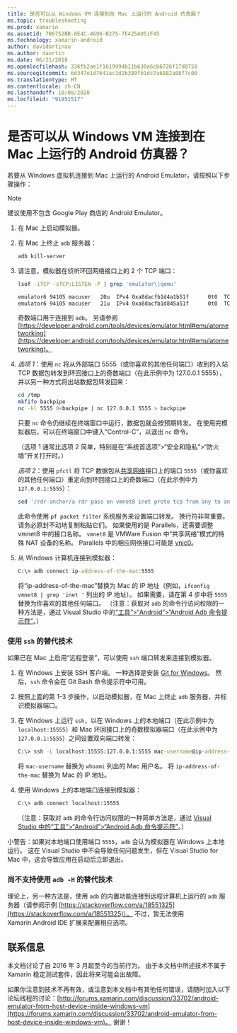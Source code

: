 ```yaml
---
title: 是否可以从 Windows VM 连接到在 Mac 上运行的 Android 仿真器？
ms.topic: troubleshooting
ms.prod: xamarin
ms.assetid: 7B6752BB-8E4C-4690-B275-7E425A051F45
ms.technology: xamarin-android
author: davidortinau
ms.author: daortin
ms.date: 06/21/2018
ms.openlocfilehash: 336fb2ae1f1619994b11b630a6cb6726f17d0758
ms.sourcegitcommit: 6d347e1d7641ac1d2b389fb1dc7a6882a08f7c00
ms.translationtype: HT
ms.contentlocale: zh-CN
ms.lasthandoff: 10/08/2020
ms.locfileid: "91851517"
---
```

# <a name="is-it-possible-to-connect-to-android-emulators-running-on-a-mac-from-a-windows-vm"></a>是否可以从 Windows VM 连接到在 Mac 上运行的 Android 仿真器？

若要从 Windows 虚拟机连接到 Mac 上运行的 Android Emulator，请按照以下步骤操作：

> [!NOTE]
> 建议使用不包含 Google Play 商店的 Android Emulator。

1. 在 Mac 上启动模拟器。

2. 在 Mac 上终止 `adb` 服务器：

    ```bash
    adb kill-server
    ```

3. 请注意，模拟器在侦听环回网络接口上的 2 个 TCP 端口：

    ```bash
    lsof -iTCP -sTCP:LISTEN -P | grep 'emulator\|qemu'

    emulator6 94105 macuser   20u  IPv4 0xa8dacfb1d4a1b51f      0t0  TCP localhost:5555 (LISTEN)
    emulator6 94105 macuser   21u  IPv4 0xa8dacfb1d845a51f      0t0  TCP localhost:5554 (LISTEN)
    ```

    奇数端口用于连接到 `adb`。 另请参阅 [https://developer.android.com/tools/devices/emulator.html#emulatornetworking](https://developer.android.com/tools/devices/emulator.html#emulatornetworking)。

4. _选项 1_：使用 `nc` 将从外部端口 5555（或你喜欢的其他任何端口）收到的入站 TCP 数据包转发到环回接口上的奇数端口（在此示例中为 127.0.0.1 5555），并以另一种方式将出站数据包转发回来：

    ```bash
    cd /tmp
    mkfifo backpipe
    nc -kl 5555 0<backpipe | nc 127.0.0.1 5555 > backpipe
    ```

    只要 `nc` 命令仍继续在终端窗口中运行，数据包就会按预期转发。 在使用完模拟器后，可以在终端窗口中键入“Control-C”，以退出 `nc` 命令。

    （选项 1 通常比选项 2 简单，特别是在“系统首选项”>“安全和隐私”>“防火墙”开关打开时。）

    _选项 2_：使用 `pfctl` 将 TCP 数据包从[共享网络](https://kb.parallels.com/en/4948)接口上的端口 `5555`（或你喜欢的其他任何端口）重定向到环回接口上的奇数端口（在此示例中为 `127.0.0.1:5555`）：

    ```bash
    sed '/rdr-anchor/a rdr pass on vmnet8 inet proto tcp from any to any port 5555 -> 127.0.0.1 port 5555' /etc/pf.conf | sudo pfctl -ef -
    ```

    此命令使用 `pf packet filter` 系统服务来设置端口转发。 换行符非常重要。 请务必原封不动地复制粘贴它们。 如果使用的是 Parallels，还需要调整 vmnet8 中的接口名称。 `vmnet8` 是 VMWare Fusion 中“共享网络”模式的特殊 NAT 设备的名称。 Parallels 中的相应网络接口可能是 [vnic0](https://download.parallels.com/doc/psbm/en/Parallels_Server_Bare_Metal_Users_Guide/29258.htm)。

5. 从 Windows 计算机连接到模拟器：

    ```cmd
    C:\> adb connect ip-address-of-the-mac:5555
    ```

    将“ip-address-of-the-mac”替换为 Mac 的 IP 地址（例如，`ifconfig vmnet8 | grep 'inet '` 列出的 IP 地址）。 如果需要，请在第 4 步中将 `5555` 替换为你喜欢的其他任何端口。 （注意：获取对 `adb` 的命令行访问权限的一种方法是，通过 Visual Studio 中的[“工具”>“Android”>“Android Adb 命令提示符”](~/cross-platform/troubleshooting/questions/version-logs.md#adb-logcat)。）

### <a name="alternate-technique-using-ssh"></a>使用 `ssh` 的替代技术

如果已在 Mac 上启用“远程登录”，可以使用 `ssh` 端口转发来连接到模拟器。

1. 在 Windows 上安装 SSH 客户端。 一种选择是安装 [Git for Windows](https://git-for-windows.github.io/)。 然后，`ssh` 命令会在 Git Bash 命令提示符中可用。

2. 按照上面的第 1-3 步操作，以启动模拟器，在 Mac 上终止 `adb` 服务器，并标识模拟器端口。

3. 在 Windows 上运行 `ssh`，以在 Windows 上的本地端口（在此示例中为 `localhost:15555`）和 Mac 环回接口上的奇数模拟器端口（在此示例中为 `127.0.0.1:5555`）之间设置双向端口转发：

    ```cmd
    C:\> ssh -L localhost:15555:127.0.0.1:5555 mac-username@ip-address-of-the-mac
    ```

    将 `mac-username` 替换为 `whoami` 列出的 Mac 用户名。 将 `ip-address-of-the-mac` 替换为 Mac 的 IP 地址。

4. 使用 Windows 上的本地端口连接到模拟器：

    ```cmd
    C:\> adb connect localhost:15555
    ```

    （注意：获取对 `adb` 的命令行访问权限的一种简单方法是，通过 [Visual Studio 中的“工具”>“Android”>“Android Adb 命令提示符”](~/cross-platform/troubleshooting/questions/version-logs.md#adb-logcat)。）

小警告：如果对本地端口使用端口 `5555`，`adb` 会认为模拟器在 Windows 上本地运行。 这在 Visual Studio 中不会导致任何问题发生，但在 Visual Studio for Mac 中，这会导致应用在启动后立即退出。

### <a name="alternate-technique-using-adb--h-is-not-yet-supported"></a>尚不支持使用 `adb -H` 的替代技术

理论上，另一种方法是，使用 `adb` 的内置功能连接到远程计算机上运行的 `adb` 服务器（请参阅示例 [https://stackoverflow.com/a/18551325](https://stackoverflow.com/a/18551325)）。
不过，暂无法使用 Xamarin.Android IDE 扩展来配置相应选项。

## <a name="contact-information"></a>联系信息

本文档讨论了自 2016 年 3 月起至今的当前行为。 由于本文档中所述技术不属于 Xamarin 稳定测试套件，因此将来可能会出故障。

如果你注意到技术不再有效，或注意到本文档中有其他任何错误，请随时加入以下论坛线程的讨论：[http://forums.xamarin.com/discussion/33702/android-emulator-from-host-device-inside-windows-vm](https://forums.xamarin.com/discussion/33702/android-emulator-from-host-device-inside-windows-vm)。
谢谢！
